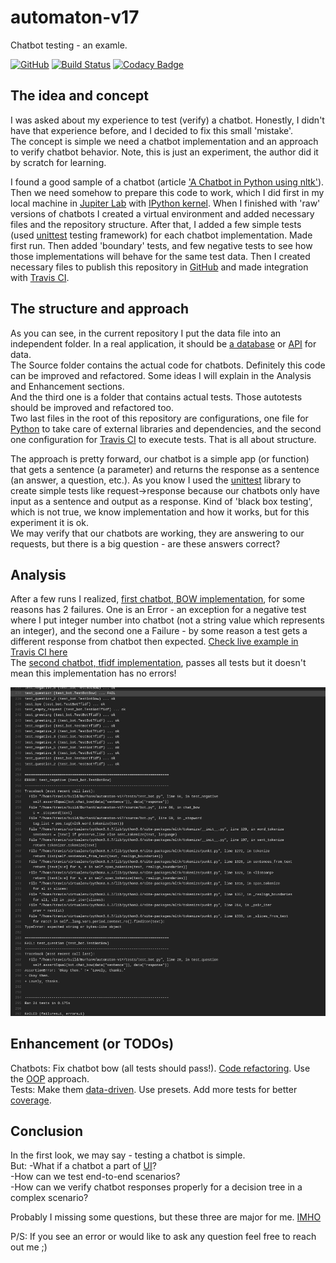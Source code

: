 # automaton-v17
Chatbot testing - an examle.

[![GitHub](https://img.shields.io/github/license/mashape/apistatus.svg)](https://github.com/BurhanH/automaton-v17/blob/master/LICENSE)
[![Build Status](https://travis-ci.org/BurhanH/automaton-v17.svg?branch=master)](https://travis-ci.org/BurhanH/automaton-v17)
[![Codacy Badge](https://app.codacy.com/project/badge/Grade/a344de5afc2b424295c185167065f80d)](https://www.codacy.com/manual/BurhanH/automaton-v17?utm_source=github.com&amp;utm_medium=referral&amp;utm_content=BurhanH/automaton-v17&amp;utm_campaign=Badge_Grade)

## The idea and concept
I was asked about my experience to test (verify) a chatbot. Honestly, I didn't have that experience before, and I decided to fix this small 'mistake'. <br>
The concept is simple we need a chatbot implementation and an approach to verify chatbot behavior. Note, this is just an experiment, the author did it by scratch for learning. <br>

I found a good sample of a chatbot (article ['A Chatbot in Python using nltk'](https://medium.com/swlh/a-chatbot-in-python-using-nltk-938a37a9eacc)). <br>
Then we need somehow to prepare this code to work, which I did first in my local machine in [Jupiter Lab](https://jupyterlab.readthedocs.io/en/stable/) with [IPython kernel](https://ipython.org/). When I finished with 'raw' versions of chatbots I created a virtual environment and added necessary files and the repository structure. After that, I added a few simple tests (used [unittest](https://docs.python.org/3/library/unittest.html) testing framework) for each chatbot implementation. Made first run. Then added 'boundary' tests, and few negative tests to see how those implementations will behave for the same test data. Then I created necessary files to publish this repository in [GitHub](https://github.com/) and made integration with [Travis CI](https://travis-ci.org/).

## The structure and approach
As you can see, in the current repository I put the data file into an independent folder. In a real application, it should be [a database](https://en.wikipedia.org/wiki/Database) or [API](https://en.wikipedia.org/wiki/Application_programming_interface) for data. <br>
The Source folder contains the actual code for chatbots. Definitely this code can be improved and refactored. Some ideas I will explain in the Analysis and Enhancement sections. <br>
And the third one is a folder that contains actual tests. Those autotests should be improved and refactored too. <br>
Two last files in the root of this repository are configurations, one file for [Python](https://www.python.org/) to take care of external libraries and dependencies, and the second one configuration for [Travis CI](https://travis-ci.org/) to execute tests. That is all about structure. <br>

The approach is pretty forward, our chatbot is a simple app (or function) that gets a sentence (a parameter) and returns the response as a sentence (an answer, a question, etc.). As you know I used the [unittest](https://docs.python.org/3/library/unittest.html) library to create simple tests like request->response because our chatbots only have input as a sentence and output as a response. Kind of 'black box testing', which is not true, we know implementation and how it works, but for this experiment it is ok. <br>
We may verify that our chatbots are working, they are answering to our requests, but there is a big question - are these answers correct?

## Analysis
After a few runs I realized, [first chatbot, BOW implementation](https://github.com/BurhanH/automaton-v17/blob/master/source/bot.py#L85), for some reasons has 2 failures. One is an Error - an exception for a negative test where I put integer number into chatbot (not a string value which represents an integer), and the second one a Failure - by some reason a test gets a different response from chatbot then expected. [Check live example in Travis CI here](https://travis-ci.org/github/BurhanH/automaton-v17/jobs/689282503) <br>
The [second chatbot, tfidf implementation](https://github.com/BurhanH/automaton-v17/blob/master/source/bot.py#L50), passes all tests but it doesn't mean this implementation has no errors!

![alt text](https://github.com/BurhanH/automaton-v17/raw/master/screenshots/failed.png "Failures automation-v17") <br>

## Enhancement (or TODOs)
Chatbots: Fix chatbot bow (all tests should pass!). [Code refactoring](https://en.wikipedia.org/wiki/Code_refactoring). Use the [OOP](https://en.wikipedia.org/wiki/Object-oriented_programming) approach. <br>
Tests: Make them [data-driven](https://en.wikipedia.org/wiki/Data-driven_testing). Use presets. Add more tests for better [coverage](https://en.wikipedia.org/wiki/Fault_coverage).

## Conclusion
In the first look, we may say - testing a chatbot is simple. <br>
But:
 -What if a chatbot a part of [UI](https://en.wikipedia.org/wiki/User_interface)?<br>
 -How can we test end-to-end scenarios?<br>
 -How can we verify chatbot responses properly for a decision tree in a complex scenario?<br>

Probably I missing some questions, but these three are major for me. [IMHO](https://www.merriam-webster.com/dictionary/IMHO) <br>

P/S: If you see an error or would like to ask any question feel free to reach out me ;)
